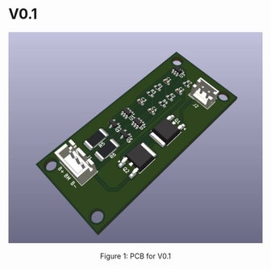 # V0.1

<p align="center">
<img src="media/v0.1.JPG" alt="drawing" width="700"/>
</p>
<p align="center">
Figure 1: PCB for V0.1